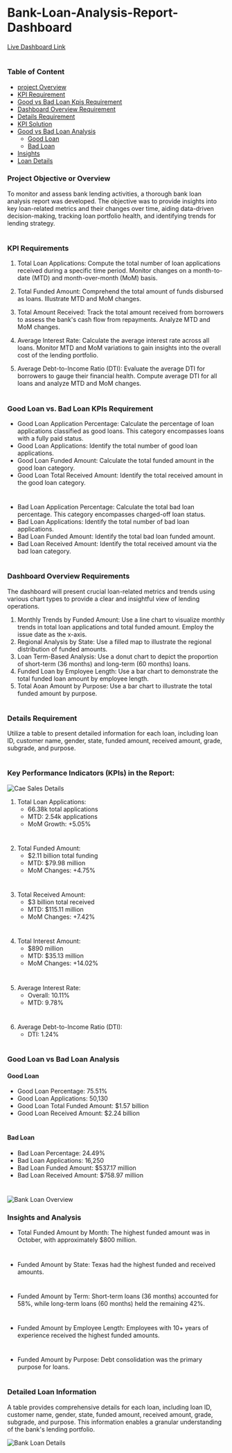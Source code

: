 # Bank-Loan-Analysis-Report-Dashboard

[Live Dashboard Link](https://www.novypro.com/project/bank-loan-analysis-dashboard-2)

#

### Table of Content
 * [project Overview](#project-objective-or-overview)
 * [KPI Requirement](#kpi-requirements)
 * [Good vs Bad Loan Kpis Requirement](#good-loan-vs-bad-loan-kpis-requirement)
 * [Dashboard Overview Requirement](#dashboard-overview-requirements)
 * [Details Requirement](#details-requirement)
 * [KPI Solution](#key-performance-indicators-kpis-in-the-report)
 * [Good vs Bad Loan Analysis](#good-loan-vs-bad-loan-analysis)
     * [Good Loan](#good-loan)
     * [Bad Loan](#bad-loan)
 * [Insights](#insights-and-analysis)
 * [Loan Details](#detailed-loan-information)

### Project Objective or Overview
To monitor and assess bank lending activities, a thorough bank loan analysis report was developed. The objective was to provide insights into key loan-related metrics and their changes over time, aiding data-driven decision-making, tracking loan portfolio health, and identifying trends for lending strategy.
#

### KPI Requirements
1. Total Loan Applications: Compute the total number of loan applications received during a specific time period. Monitor changes on a month-to-date (MTD) and month-over-month (MoM) basis.

2. Total Funded Amount: Comprehend the total amount of funds disbursed as loans. Illustrate MTD and MoM changes.

3. Total Amount Received: Track the total amount received from borrowers to assess the bank's cash flow from repayments. Analyze MTD and MoM changes.

4. Average Interest Rate: Calculate the average interest rate across all loans. Monitor MTD and MoM variations to gain insights into the overall cost of the lending portfolio.

5. Average Debt-to-Income Ratio (DTI): Evaluate the average DTI for borrowers to gauge their financial health. Compute average DTI for all loans and analyze MTD and MoM changes.
#

### Good Loan vs. Bad Loan KPIs Requirement

 * Good Loan Application Percentage: Calculate the percentage of loan applications classified as good loans. This category encompasses loans with a fully paid status.
 * Good Loan Applications: Identify the total number of good loan applications.
 * Good Loan Funded Amount: Calculate the total funded amount in the good loan category.
 * Good Loan Total Received Amount: Identify the total received amount in the good loan category.
#
 * Bad Loan Application Percentage: Calculate the total bad loan percentage. This category encompasses charged-off loan status.
 * Bad Loan Applications: Identify the total number of bad loan applications.
 * Bad Loan Funded Amount: Identify the total bad loan funded amount.
 * Bad Loan Received Amount: Identify the total received amount via the bad loan category.
#

### Dashboard Overview Requirements

The dashboard will present crucial loan-related metrics and trends using various chart types to provide a clear and insightful view of lending operations.

1. Monthly Trends by Funded Amount: Use a line chart to visualize monthly trends in total loan applications and total funded amount. Employ the issue date as the x-axis.
2. Regional Analysis by State: Use a filled map to illustrate the regional distribution of funded amounts.
3. Loan Term-Based Analysis: Use a donut chart to depict the proportion of short-term (36 months) and long-term (60 months) loans.
4. Funded Loan by Employee Length: Use a bar chart to demonstrate the total funded loan amount by employee length.
5. Total Aoan Amount by Purpose: Use a bar chart to illustrate the total funded amount by purpose.
#

### Details Requirement
Utilize a table to present detailed information for each loan, including loan ID, customer name, gender, state, funded amount, received amount, grade, subgrade, and purpose.

#
#

### Key Performance Indicators (KPIs) in the Report:

![Cae Sales Details](https://github.com/PriyanshuK10/Bank_loan_Analysis_Dasboard/assets/156614225/c59e9c79-0bd7-4d1a-b830-edd72a37e7fe)

1. Total Loan Applications:
   * 66.38k total applications
   * MTD: 2.54k applications
   * MoM Growth: +5.05%
     
#
2. Total Funded Amount:
   * $2.11 billion total funding
   * MTD: $79.98 million
   * MoM Changes: +4.75%

#
3. Total Received Amount:
   * $3 billion total received
   * MTD: $115.11 million
   * MoM Changes: +7.42%
     
#
4. Total Interest Amount:
   * $890 million
   * MTD: $35.13 million
   * MoM Changes: +14.02%

#
5. Average Interest Rate:
   * Overall: 10.11%
   * MTD: 9.78%

#

6. Average Debt-to-Income Ratio (DTI):
   * DTI: 1.24%

#


### Good Loan vs Bad Loan Analysis

#### Good Loan 
  * Good Loan Percentage: 75.51%
  * Good Loan Applications: 50,130
  * Good Loan Total Funded Amount: $1.57 billion
  * Good Loan Received Amount: $2.24 billion

#

#### Bad Loan
 * Bad Loan Percentage: 24.49%
 * Bad Loan Applications: 16,250
 * Bad Loan Funded Amount: $537.17 million
 * Bad Loan Received Amount: $758.97 million

#

![Bank Loan Overview](https://github.com/PriyanshuK10/Bank_loan_Analysis_Dasboard/assets/156614225/5661240a-a322-43ba-8f49-6cb4d1e81cad)


### Insights and Analysis
* Total Funded Amount by Month: 
The highest funded amount was in October, with approximately $800 million.

#

* Funded Amount by State: 
Texas had the highest funded and received amounts.

#

* Funded Amount by Term: 
Short-term loans (36 months) accounted for 58%, while long-term loans (60 months) held the remaining 42%.

#

* Funded Amount by Employee Length: 
Employees with 10+ years of experience received the highest funded amounts.

#

* Funded Amount by Purpose: 
Debt consolidation was the primary purpose for loans.

#

### Detailed Loan Information
A table provides comprehensive details for each loan, including loan ID, customer name, gender, state, funded amount, received amount, grade, subgrade, and purpose. This information enables a granular understanding of the bank's lending portfolio.

![Bank Loan Details](https://github.com/PriyanshuK10/Bank_loan_Analysis_Dasboard/assets/156614225/bac2e704-ee2a-4f8a-8e3f-e9ac9d84f508)
#
